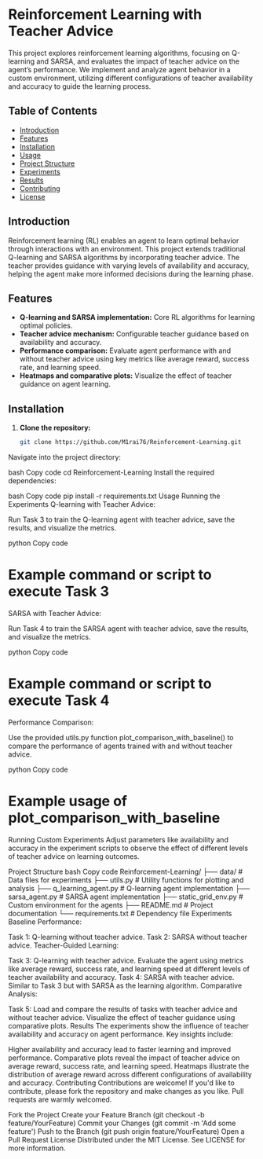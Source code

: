 # Reinforcement Learning with Teacher Advice

This project explores reinforcement learning algorithms, focusing on Q-learning and SARSA, and evaluates the impact of teacher advice on the agent’s performance. We implement and analyze agent behavior in a custom environment, utilizing different configurations of teacher availability and accuracy to guide the learning process.

## Table of Contents

- [Introduction](#introduction)
- [Features](#features)
- [Installation](#installation)
- [Usage](#usage)
- [Project Structure](#project-structure)
- [Experiments](#experiments)
- [Results](#results)
- [Contributing](#contributing)
- [License](#license)

## Introduction

Reinforcement learning (RL) enables an agent to learn optimal behavior through interactions with an environment. This project extends traditional Q-learning and SARSA algorithms by incorporating teacher advice. The teacher provides guidance with varying levels of availability and accuracy, helping the agent make more informed decisions during the learning phase.

## Features

- **Q-learning and SARSA implementation:** Core RL algorithms for learning optimal policies.
- **Teacher advice mechanism:** Configurable teacher guidance based on availability and accuracy.
- **Performance comparison:** Evaluate agent performance with and without teacher advice using key metrics like average reward, success rate, and learning speed.
- **Heatmaps and comparative plots:** Visualize the effect of teacher guidance on agent learning.

## Installation

1. **Clone the repository:**

   ```bash
   git clone https://github.com/M1rai76/Reinforcement-Learning.git
Navigate into the project directory:

bash
Copy code
cd Reinforcement-Learning
Install the required dependencies:

bash
Copy code
pip install -r requirements.txt
Usage
Running the Experiments
Q-learning with Teacher Advice:

Run Task 3 to train the Q-learning agent with teacher advice, save the results, and visualize the metrics.

python
Copy code
# Example command or script to execute Task 3
SARSA with Teacher Advice:

Run Task 4 to train the SARSA agent with teacher advice, save the results, and visualize the metrics.

python
Copy code
# Example command or script to execute Task 4
Performance Comparison:

Use the provided utils.py function plot_comparison_with_baseline() to compare the performance of agents trained with and without teacher advice.

python
Copy code
# Example usage of plot_comparison_with_baseline
Running Custom Experiments
Adjust parameters like availability and accuracy in the experiment scripts to observe the effect of different levels of teacher advice on learning outcomes.

Project Structure
bash
Copy code
Reinforcement-Learning/
├── data/                         # Data files for experiments
├── utils.py                      # Utility functions for plotting and analysis
├── q_learning_agent.py           # Q-learning agent implementation
├── sarsa_agent.py                # SARSA agent implementation
├── static_grid_env.py            # Custom environment for the agents
├── README.md                     # Project documentation
└── requirements.txt              # Dependency file
Experiments
Baseline Performance:

Task 1: Q-learning without teacher advice.
Task 2: SARSA without teacher advice.
Teacher-Guided Learning:

Task 3: Q-learning with teacher advice. Evaluate the agent using metrics like average reward, success rate, and learning speed at different levels of teacher availability and accuracy.
Task 4: SARSA with teacher advice. Similar to Task 3 but with SARSA as the learning algorithm.
Comparative Analysis:

Task 5: Load and compare the results of tasks with teacher advice and without teacher advice. Visualize the effect of teacher guidance using comparative plots.
Results
The experiments show the influence of teacher availability and accuracy on agent performance. Key insights include:

Higher availability and accuracy lead to faster learning and improved performance.
Comparative plots reveal the impact of teacher advice on average reward, success rate, and learning speed.
Heatmaps illustrate the distribution of average reward across different configurations of availability and accuracy.
Contributing
Contributions are welcome! If you'd like to contribute, please fork the repository and make changes as you like. Pull requests are warmly welcomed.

Fork the Project
Create your Feature Branch (git checkout -b feature/YourFeature)
Commit your Changes (git commit -m 'Add some feature')
Push to the Branch (git push origin feature/YourFeature)
Open a Pull Request
License
Distributed under the MIT License. See LICENSE for more information.
